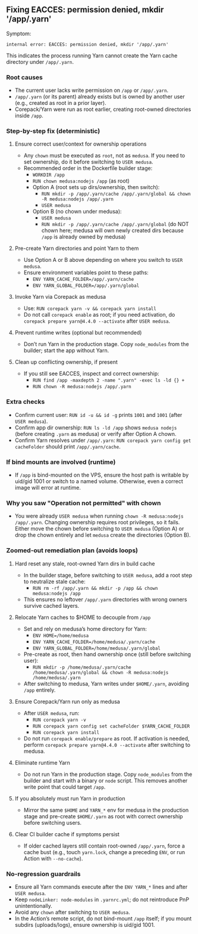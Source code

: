 ## Fixing EACCES: permission denied, mkdir '/app/.yarn'

Symptom:

```
internal error: EACCES: permission denied, mkdir '/app/.yarn'
```

This indicates the process running Yarn cannot create the Yarn cache directory under `/app/.yarn`.

### Root causes

- The current user lacks write permission on `/app` or `/app/.yarn`.
- `/app/.yarn` (or its parent) already exists but is owned by another user (e.g., created as root in a prior layer).
- Corepack/Yarn were run as root earlier, creating root-owned directories inside `/app`.

### Step-by-step fix (deterministic)

1) Ensure correct user/context for ownership operations
   - Any `chown` must be executed as `root`, not as `medusa`. If you need to set ownership, do it before switching to `USER medusa`.
   - Recommended order in the Dockerfile builder stage:
     - `WORKDIR /app`
     - `RUN chown medusa:nodejs /app` (as root)
     - Option A (root sets up dirs/ownership, then switch):
       - `RUN mkdir -p /app/.yarn/cache /app/.yarn/global && chown -R medusa:nodejs /app/.yarn`
       - `USER medusa`
     - Option B (no chown under medusa):
       - `USER medusa`
       - `RUN mkdir -p /app/.yarn/cache /app/.yarn/global` (do NOT chown here; medusa will own newly created dirs because `/app` is already owned by medusa)

2) Pre-create Yarn directories and point Yarn to them
   - Use Option A or B above depending on where you switch to `USER medusa`.
   - Ensure environment variables point to these paths:
     - `ENV YARN_CACHE_FOLDER=/app/.yarn/cache`
     - `ENV YARN_GLOBAL_FOLDER=/app/.yarn/global`

3) Invoke Yarn via Corepack as medusa
   - Use: `RUN corepack yarn -v && corepack yarn install`
   - Do not call `corepack enable` as root; if you need activation, do `corepack prepare yarn@4.4.0 --activate` after `USER medusa`.

4) Prevent runtime writes (optional but recommended)
   - Don’t run Yarn in the production stage. Copy `node_modules` from the builder; start the app without Yarn.

5) Clean up conflicting ownership, if present
   - If you still see EACCES, inspect and correct ownership:
     - `RUN find /app -maxdepth 2 -name ".yarn" -exec ls -ld {} +`
     - `RUN chown -R medusa:nodejs /app/.yarn`

### Extra checks

- Confirm current user: `RUN id -u && id -g` prints `1001` and `1001` (after `USER medusa`).
- Confirm app dir ownership: `RUN ls -ld /app` shows `medusa nodejs` (before creating `.yarn` as medusa) or verify after Option A chown.
- Confirm Yarn resolves under `/app/.yarn`: `RUN corepack yarn config get cacheFolder` should print `/app/.yarn/cache`.

### If bind mounts are involved (runtime)

- If `/app` is bind-mounted on the VPS, ensure the host path is writable by uid/gid 1001 or switch to a named volume. Otherwise, even a correct image will error at runtime.

### Why you saw "Operation not permitted" with chown

- You were already `USER medusa` when running `chown -R medusa:nodejs /app/.yarn`. Changing ownership requires root privileges, so it fails. Either move the chown before switching to `USER medusa` (Option A) or drop the chown entirely and let `medusa` create the directories (Option B).

### Zoomed-out remediation plan (avoids loops)

1) Hard reset any stale, root-owned Yarn dirs in build cache
   - In the builder stage, before switching to `USER medusa`, add a root step to neutralize stale cache:
     - `RUN rm -rf /app/.yarn && mkdir -p /app && chown medusa:nodejs /app`
   - This ensures no leftover `/app/.yarn` directories with wrong owners survive cached layers.

2) Relocate Yarn caches to $HOME to decouple from `/app`
   - Set and rely on medusa’s home directory for Yarn:
     - `ENV HOME=/home/medusa`
     - `ENV YARN_CACHE_FOLDER=/home/medusa/.yarn/cache`
     - `ENV YARN_GLOBAL_FOLDER=/home/medusa/.yarn/global`
   - Pre-create as root, then hand ownership once (still before switching user):
     - `RUN mkdir -p /home/medusa/.yarn/cache /home/medusa/.yarn/global && chown -R medusa:nodejs /home/medusa/.yarn`
   - After switching to medusa, Yarn writes under `$HOME/.yarn`, avoiding `/app` entirely.

3) Ensure Corepack/Yarn run only as medusa
   - After `USER medusa`, run:
     - `RUN corepack yarn -v`
     - `RUN corepack yarn config set cacheFolder $YARN_CACHE_FOLDER`
     - `RUN corepack yarn install`
   - Do not run `corepack enable/prepare` as root. If activation is needed, perform `corepack prepare yarn@4.4.0 --activate` after switching to medusa.

4) Eliminate runtime Yarn
   - Do not run Yarn in the production stage. Copy `node_modules` from the builder and start with a binary or `node` script. This removes another write point that could target `/app`.

5) If you absolutely must run Yarn in production
   - Mirror the same `$HOME` and `YARN_*` env for medusa in the production stage and pre-create `$HOME/.yarn` as root with correct ownership before switching users.

6) Clear CI builder cache if symptoms persist
   - If older cached layers still contain root-owned `/app/.yarn`, force a cache bust (e.g., touch `yarn.lock`, change a preceding `ENV`, or run Action with `--no-cache`).

### No-regression guardrails

- Ensure all Yarn commands execute after the `ENV YARN_*` lines and after `USER medusa`.
- Keep `nodeLinker: node-modules` in `.yarnrc.yml`; do not reintroduce PnP unintentionally.
- Avoid any `chown` after switching to `USER medusa`.
- In the Action’s remote script, do not bind-mount `/app` itself; if you mount subdirs (uploads/logs), ensure ownership is uid/gid 1001.



